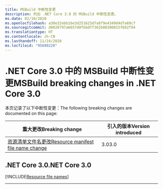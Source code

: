```yaml
---
title: MSBuild 中断性变更
description: 列出 .NET Core 3.0 的 MSBuild 中断性变更。
ms.date: 02/10/2020
ms.openlocfilehash: a30e32ebb16e3d251625d7a8f9e4349d4d7a69cf
ms.sourcegitcommit: d8020797a6657d0fbbdff362b80300815f682f94
ms.translationtype: HT
ms.contentlocale: zh-CN
ms.lasthandoff: 11/24/2020
ms.locfileid: "95689220"
---
```

# <a name="msbuild-breaking-changes-in-net-core-30"></a><span data-ttu-id="c741f-103">.NET Core 3.0 中的 MSBuild 中断性变更</span><span class="sxs-lookup"><span data-stu-id="c741f-103">MSBuild breaking changes in .NET Core 3.0</span></span>

<span data-ttu-id="c741f-104">本页记录了以下中断性变更：</span><span class="sxs-lookup"><span data-stu-id="c741f-104">The following breaking changes are documented on this page:</span></span>

| <span data-ttu-id="c741f-105">重大更改</span><span class="sxs-lookup"><span data-stu-id="c741f-105">Breaking change</span></span> | <span data-ttu-id="c741f-106">引入的版本</span><span class="sxs-lookup"><span data-stu-id="c741f-106">Version introduced</span></span> |
| - | - |
| [<span data-ttu-id="c741f-107">资源清单文件名更改</span><span class="sxs-lookup"><span data-stu-id="c741f-107">Resource manifest file name change</span></span>](#resource-manifest-file-name-change) | <span data-ttu-id="c741f-108">3.0</span><span class="sxs-lookup"><span data-stu-id="c741f-108">3.0</span></span> |

## <a name="net-core-30"></a><span data-ttu-id="c741f-109">.NET Core 3.0</span><span class="sxs-lookup"><span data-stu-id="c741f-109">.NET Core 3.0</span></span>

[!INCLUDE[Resource file names](~/includes/core-changes/msbuild/3.0/resource-manifest-name.md)]

***

